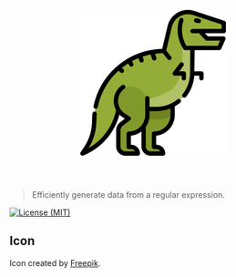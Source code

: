 <h1 align="center">
	<br>
	<img width="256" height="256" src="rex.png" alt="GenerationRex">
	<br>
	<br>
</h1>

> Efficiently generate data from a regular expression.

[![License (MIT)](https://img.shields.io/badge/license-MIT-blue.svg)](https://opensource.org/licenses/MIT)

## Icon

Icon created by [Freepik](http://www.freepik.com).